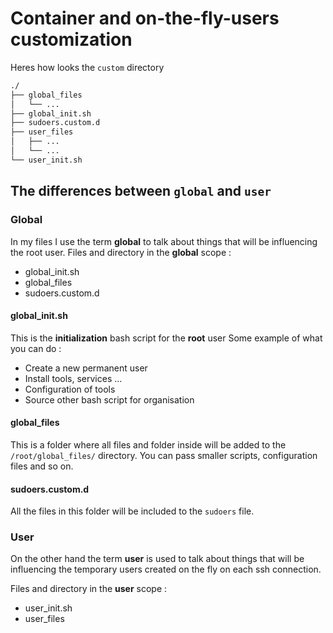 # Container and on-the-fly-users customization
Heres how looks the `custom` directory

```markdown
./
├── global_files
│   └── ... 
├── global_init.sh
├── sudoers.custom.d 
├── user_files
│   ├── ...
│   └── ...
└── user_init.sh
```

## The differences between `global` and `user`
### Global
In my files I use the term **global** to talk about things that will be influencing the root user.
Files and directory in the **global** scope :
- global_init.sh
- global_files
- sudoers.custom.d

#### global_init.sh
This is the **initialization** bash script for the **root** user
Some example of what you can do :
- Create a new permanent user
- Install tools, services ...
- Configuration of tools
- Source other bash script for organisation

#### global_files
This is a folder where all files and folder inside will be added to the `/root/global_files/` directory.
You can pass smaller scripts, configuration files and so on.

#### sudoers.custom.d
All the files in this folder will be included to the `sudoers` file.

### User
On the other hand the term **user** is used to talk about things that will be influencing the temporary users created on the fly on each ssh connection.

Files and directory in the **user** scope :
- user_init.sh
- user_files
